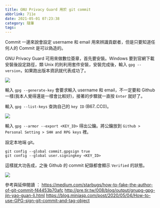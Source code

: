 ```yaml
---
title: GNU Privacy Guard 用於 git commit
abbrlink: 711e
date: 2021-05-01 07:23:38
category: 隨筆
tags:
---
```

Commit 一邊來說會設定 username 和 email 用來辨識貢獻者，但是只要知道任何人的 Commit 是可以偽造的。
<!-- more -->
GNU Privacy Guard 可用來做數位簽章，首先要安裝。Windows 要到官網下載安裝後設定路徑，類 Unix 的則利用套件安裝，安裝完成後，輸入 `gpg --version`，如果跑出版本資訊就代表成功了。

![](https://i.imgur.com/fJXijLv.png)

輸入 `gpg --generate-key` 會要求輸入 username 和 email，不一定要和 Github 一樣(我本人覺得還是一樣會比較好)，接著的步驟就一直按 `Enter` 就好了。

輸入 `gpg --list-keys` 查詢自己的 `key ID` (B67..CC0)。

![](https://i.imgur.com/ffRcVRb.png)

輸入 `gpg --armor --export <KEY_ID>` 得出公鑰。將公鑰放到 `Github > Personal Setting > SHH and RPG keys` 裡。

設定本地端 git。
```
git config --global commit.gpgsign true
git config --global user.signingkey <KEY_ID>
```

這樣就大功告成，之後 Github 的 commit 紀錄都會顯示 `Verified` 的狀態。

![](https://i.imgur.com/Qc6zUQF.png)

參考與延伸閱讀
：
https://medium.com/starbugs/how-to-fake-the-author-of-git-commit-f44453b70afc
http://pre.tir.tw/008/blog/output/gnupg-gpg-jin-yao-guan-li.html
https://blog.miniasp.com/post/2020/05/04/How-to-use-GPG-sign-git-commit-and-tag-object